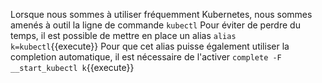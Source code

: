 Lorsque nous sommes à utiliser fréquemment Kubernetes, nous sommes amenés à outil la ligne de commande `kubectl`
Pour éviter de perdre du temps, il est possible de mettre en place un alias 
 `alias k=kubectl`{{execute}}
 Pour que cet alias puisse également utiliser la completion automatique, il est nécessaire de l'activer
 `complete -F __start_kubectl k`{{execute}}
